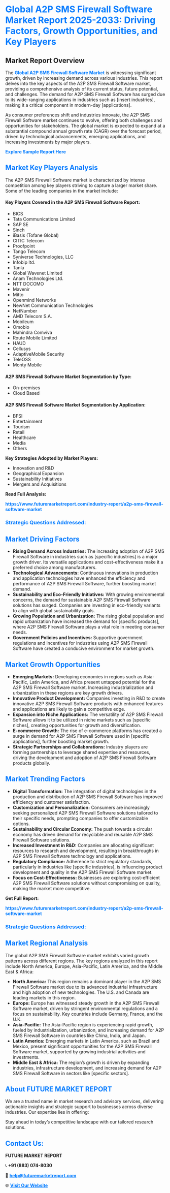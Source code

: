 <h1 style="color: #007BFF;">Global A2P SMS Firewall Software Market Report 2025-2033: Driving Factors, Growth Opportunities, and Key Players</h1>

<section id="overview">
<h2>Market Report Overview</h2>
<p>The <a href="https://www.futuremarketreport.com/industry-report/a2p-sms-firewall-software-market" style="color: #007BFF; text-decoration: none;"><strong>Global A2P SMS Firewall Software Market</strong></a> is witnessing significant growth, driven by increasing demand across various industries. This report delves into the key aspects of the A2P SMS Firewall Software market, providing a comprehensive analysis of its current status, future potential, and challenges. The demand for A2P SMS Firewall Software has surged due to its wide-ranging applications in industries such as [insert industries], making it a critical component in modern-day [applications].</p>
<p>As consumer preferences shift and industries innovate, the A2P SMS Firewall Software market continues to evolve, offering both challenges and opportunities for stakeholders. The global market is expected to expand at a substantial compound annual growth rate (CAGR) over the forecast period, driven by technological advancements, emerging applications, and increasing investments by major players.</p>
</section>

<section id="overview">
<p><a href="https://www.futuremarketreport.com/request-sample/reportId=59096" style="color: #007BFF; text-decoration: none;"><strong>Explore Sample Report Here</strong></a></p>
</section>

<section id="key-players">
<h2 style="color: #007BFF;">Market Key Players Analysis</h2>
<p>The A2P SMS Firewall Software market is characterized by intense competition among key players striving to capture a larger market share. Some of the leading companies in the market include:</p>
<h4>Key Players Covered in the A2P SMS Firewall Software Report:</h4>
<ul><li>BICS</li><li>Tata Communications Limited</li><li>SAP SE</li><li>Sinch</li><li>iBasis (Tofane Global)</li><li>CITIC Telecom</li><li>Proofpoint</li><li>Tango Telecom</li><li>Syniverse Technologies, LLC</li><li>Infobip ltd.</li><li>Tanla</li><li>Global Wavenet Limited</li><li>Anam Technologies Ltd.</li><li>NTT DOCOMO</li><li>Mavenir</li><li>Mitto</li><li>Openmind Networks</li><li>NewNet Communication Technologies</li><li>NetNumber</li><li>AMD Telecom S.A.</li><li>Mobileum</li><li>Omobio</li><li>Mahindra Comviva</li><li>Route Mobile Limited</li><li>HAUD</li><li>Cellusys</li><li>AdaptiveMobile Security</li><li>TeleOSS</li><li>Monty Mobile</li></ul>
<h4>A2P SMS Firewall Software Market Segmentation by Type:</h4>
<ul><li>On-premises</li><li>Cloud Based</li></ul>

<h4>A2P SMS Firewall Software Market Segmentation by Application:</h4>
<ul><li>BFSI</li><li>Entertainment</li><li>Tourism</li><li>Retail</li><li>Healthcare</li><li>Media</li><li>Others</li></ul>
<p><strong>Key Strategies Adopted by Market Players:</strong></p>
<ul>
<li>Innovation and R&D</li>
<li>Geographical Expansion</li>
<li>Sustainability Initiatives</li>
<li>Mergers and Acquisitions</li>
</ul>
</section>

<section>
<p><strong>Read Full Analysis: </strong></p><a href="https://www.futuremarketreport.com/industry-report/a2p-sms-firewall-software-market" style="color: #007BFF; text-decoration: none;"><strong>https://www.futuremarketreport.com/industry-report/a2p-sms-firewall-software-market</strong></a>
<h3 style="color: #007BFF;">Strategic Questions Addressed:</h3>
</section>

<section id="driving-factors">
<h2 style="color: #007BFF;">Market Driving Factors</h2>
<ul>
<li><strong>Rising Demand Across Industries:</strong> The increasing adoption of A2P SMS Firewall Software in industries such as [specific industries] is a major growth driver. Its versatile applications and cost-effectiveness make it a preferred choice among manufacturers.</li>
<li><strong>Technological Advancements:</strong> Continuous innovations in production and application technologies have enhanced the efficiency and performance of A2P SMS Firewall Software, further boosting market demand.</li>
<li><strong>Sustainability and Eco-Friendly Initiatives:</strong> With growing environmental concerns, the demand for sustainable A2P SMS Firewall Software solutions has surged. Companies are investing in eco-friendly variants to align with global sustainability goals.</li>
<li><strong>Growing Population and Urbanization:</strong> The rising global population and rapid urbanization have increased the demand for [specific products], where A2P SMS Firewall Software plays a vital role in meeting consumer needs.</li>
<li><strong>Government Policies and Incentives:</strong> Supportive government regulations and incentives for industries using A2P SMS Firewall Software have created a conducive environment for market growth.</li>
</ul>
</section>

<section id="growth-opportunities">
<h2 style="color: #007BFF;">Market Growth Opportunities</h2>
<ul>
<li><strong>Emerging Markets:</strong> Developing economies in regions such as Asia-Pacific, Latin America, and Africa present untapped potential for the A2P SMS Firewall Software market. Increasing industrialization and urbanization in these regions are key growth drivers.</li>
<li><strong>Innovative Product Development:</strong> Companies investing in R&D to create innovative A2P SMS Firewall Software products with enhanced features and applications are likely to gain a competitive edge.</li>
<li><strong>Expansion into Niche Applications:</strong> The versatility of A2P SMS Firewall Software allows it to be utilized in niche markets such as [specific niches], creating opportunities for growth and diversification.</li>
<li><strong>E-commerce Growth:</strong> The rise of e-commerce platforms has created a surge in demand for A2P SMS Firewall Software used in [specific applications], further boosting market growth.</li>
<li><strong>Strategic Partnerships and Collaborations:</strong> Industry players are forming partnerships to leverage shared expertise and resources, driving the development and adoption of A2P SMS Firewall Software products globally.</li>
</ul>
</section>

<section id="trending-factors">
<h2 style="color: #007BFF;">Market Trending Factors</h2>
<ul>
<li><strong>Digital Transformation:</strong> The integration of digital technologies in the production and distribution of A2P SMS Firewall Software has improved efficiency and customer satisfaction.</li>
<li><strong>Customization and Personalization:</strong> Consumers are increasingly seeking personalized A2P SMS Firewall Software solutions tailored to their specific needs, prompting companies to offer customizable options.</li>
<li><strong>Sustainability and Circular Economy:</strong> The push towards a circular economy has driven demand for recyclable and reusable A2P SMS Firewall Software solutions.</li>
<li><strong>Increased Investment in R&D:</strong> Companies are allocating significant resources to research and development, resulting in breakthroughs in A2P SMS Firewall Software technology and applications.</li>
<li><strong>Regulatory Compliance:</strong> Adherence to strict regulatory standards, particularly in industries like [specific industries], is influencing product development and quality in the A2P SMS Firewall Software market.</li>
<li><strong>Focus on Cost-Effectiveness:</strong> Businesses are exploring cost-efficient A2P SMS Firewall Software solutions without compromising on quality, making the market more competitive.</li>
</ul>
</section>

<section>
<p><strong>Get Full Report: </strong></p><a href="https://www.futuremarketreport.com/industry-report/a2p-sms-firewall-software-market" style="color: #007BFF; text-decoration: none;"><strong>https://www.futuremarketreport.com/industry-report/a2p-sms-firewall-software-market</strong></a>
<h3 style="color: #007BFF;">Strategic Questions Addressed:</h3>
</section>


<section id="regional-analysis">
<h2 style="color: #007BFF;">Market Regional Analysis</h2>
<p>The global A2P SMS Firewall Software market exhibits varied growth patterns across different regions. The key regions analyzed in this report include North America, Europe, Asia-Pacific, Latin America, and the Middle East & Africa:</p>
<ul>
<li><strong>North America:</strong> This region remains a dominant player in the A2P SMS Firewall Software market due to its advanced industrial infrastructure and high adoption of new technologies. The U.S. and Canada are leading markets in this region.</li>
<li><strong>Europe:</strong> Europe has witnessed steady growth in the A2P SMS Firewall Software market, driven by stringent environmental regulations and a focus on sustainability. Key countries include Germany, France, and the U.K.</li>
<li><strong>Asia-Pacific:</strong> The Asia-Pacific region is experiencing rapid growth, fueled by industrialization, urbanization, and increasing demand for A2P SMS Firewall Software in countries like China, India, and Japan.</li>
<li><strong>Latin America:</strong> Emerging markets in Latin America, such as Brazil and Mexico, present significant opportunities for the A2P SMS Firewall Software market, supported by growing industrial activities and investments.</li>
<li><strong>Middle East & Africa:</strong> The region’s growth is driven by expanding industries, infrastructure development, and increasing demand for A2P SMS Firewall Software in sectors like [specific sectors].</li>
</ul>
</section>

<footer>
<h2 style="color: #007BFF;">About FUTURE MARKET REPORT</h2>
<p>We are a trusted name in market research and advisory services, delivering actionable insights and strategic support to businesses across diverse industries. Our expertise lies in offering:</p>

<p>Stay ahead in today’s competitive landscape with our tailored research solutions.</p>

<h2 style="color: #007BFF;">Contact Us:</h2>
<p><strong>FUTURE MARKET REPORT</strong></p>
<p>📞 <strong>+91 (883) 074-8030</strong></p>
<p>📧 <strong><a href="mailto:help@futuremarketreport.com" style="color: #007BFF;">help@futuremarketreport.com</a></strong></p>
<p>🌐 <strong><a href="https://www.futuremarketreport.com/" style="color: #007BFF;">Visit Our Website</a></strong></p>
</footer>